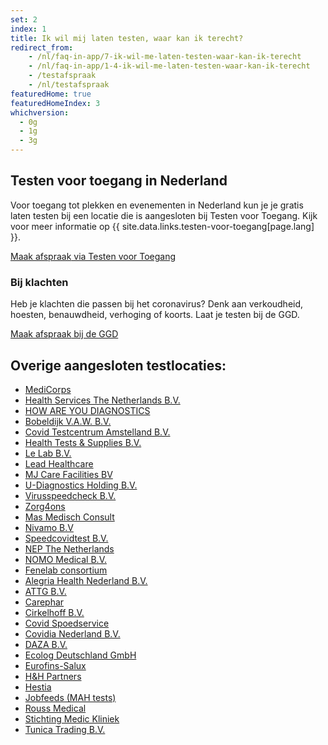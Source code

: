 ```yaml
---
set: 2
index: 1
title: Ik wil mij laten testen, waar kan ik terecht?
redirect_from: 
    - /nl/faq-in-app/7-ik-wil-me-laten-testen-waar-kan-ik-terecht
    - /nl/faq-in-app/1-4-ik-wil-me-laten-testen-waar-kan-ik-terecht
    - /testafspraak
    - /nl/testafspraak
featuredHome: true
featuredHomeIndex: 3
whichversion:
  - 0g
  - 1g
  - 3g
---
```

## Testen voor toegang in Nederland

Voor toegang tot plekken en evenementen in Nederland kun je je gratis laten testen bij een locatie die is aangesloten bij Testen voor Toegang. Kijk voor meer informatie op {{ site.data.links.testen-voor-toegang[page.lang] }}. 

<a href="https://www.testenvoortoegang.nl" class="btn btn--cta" rel="noopener noreferrer" target="_blank" hreflang="nl">Maak afspraak<span class="screen-reader-text"> via Testen voor Toegang</span></a>

### Bij klachten
Heb je klachten die passen bij het coronavirus? Denk aan verkoudheid, hoesten, benauwdheid, verhoging of koorts. Laat je testen bij de GGD. 

<a href="https://www.coronatest.nl" class="btn btn--cta" rel="noopener noreferrer" target="_blank">Maak afspraak<span class="screen-reader-text"> bij de GGD</span></a>

## Overige aangesloten testlocaties:

- <a href="https://www.medicorps.nl/" rel="noopener noreferrer" target="_blank" hreflang="nl">MediCorps</a>
- <a href="https://testservice.nl"  rel="noopener noreferrer" target="_blank" hreflang="nl" lang="nl">Health Services The Netherlands B.V.</a>
- <a href="https://www.howareyoudiagnostics.com"  rel="noopener noreferrer" target="_blank" hreflang="nl">HOW ARE YOU DIAGNOSTICS</a>
- <a href="https://www.coronasneltestnederland.nl" rel="noopener noreferrer" target="_blank" hreflang="nl" lang="nl">Bobeldijk V.A.W. B.V.</a>
- <a href="https://www.testsnelcovid.nl" rel="noopener noreferrer" target="_blank" hreflang="nl" lang="nl">Covid Testcentrum Amstelland B.V.</a>
- <a href="https://www.spoedtest.nl" rel="noopener noreferrer" target="_blank" hreflang="nl">Health Tests & Supplies B.V.</a>
- <a href="https://www.thecoronalab.nl" rel="noopener noreferrer" target="_blank" hreflang="nl">Le Lab B.V.</a>
- <a href="https://www.leadhealthcare.nl" rel="noopener noreferrer" target="_blank" hreflang="nl">Lead Healthcare</a>
- <a href="https://www.covidsneltestpunt.nl" rel="noopener noreferrer" target="_blank" hreflang="nl">MJ Care Facilities BV</a>
- <a href="https://www.healthcheckcenter.nl" rel="noopener noreferrer" target="_blank" hreflang="nl">U-Diagnostics Holding B.V.</a>
- <a href="https://www.spoedtestcorona.nl" rel="noopener noreferrer" target="_blank" hreflang="nl" lang="nl">Virusspeedcheck B.V.</a>
- <a href="https://www.zorg4ons.nl" rel="noopener noreferrer" target="_blank" hreflang="nl" lang="nl">Zorg4ons</a>
- <a href="https://www.covidconsult.nl" rel="noopener noreferrer" target="_blank" hreflang="nl" lang="nl">Mas Medisch Consult</a>
- <a href="https://www.planjecoronatest.nl" rel="noopener noreferrer" target="_blank" hreflang="nl">Nivamo B.V</a>
- <a href="https://www.speedcovidtest.nl" rel="noopener noreferrer" target="_blank" hreflang="nl">Speedcovidtest B.V.</a>
- <a href="https://www.nepworldwide.nl" rel="noopener noreferrer" target="_blank" hreflang="nl">NEP The Netherlands</a>
- <a href="https://www.covidtestlimburg.nl" rel="noopener noreferrer" target="_blank" hreflang="nl">NOMO Medical B.V.</a>
- <a href="https://www.hetcoronalab.nl" rel="noopener noreferrer" target="_blank" hreflang="nl" lang="nl">Fenelab consortium</a>
- <a href="https://www.alegriahealth.com" rel="noopener noreferrer" target="_blank" hreflang="nl">Alegria Health Nederland B.V.</a>
- <a href="https://www.covidplus.nl" rel="noopener noreferrer" target="_blank" hreflang="nl">ATTG B.V.</a>
- <a href="https://www.carephar.nl" rel="noopener noreferrer" target="_blank" hreflang="nl">Carephar</a>
- <a href="https://www.covidtestloket.nl" rel="noopener noreferrer" target="_blank" hreflang="nl">Cirkelhoff B.V.</a>
- <a href="https://www.testenvoortoegang.org/" rel="noopener noreferrer" target="_blank" hreflang="nl">Covid Spoedservice</a>
- <a href="https://www.covidia.nl" rel="noopener noreferrer" target="_blank" hreflang="nl">Covidia Nederland B.V.</a>
- <a href="https://www.covidtestnederland.nl" rel="noopener noreferrer" target="_blank" hreflang="nl">DAZA B.V.</a>
- <a href="https://www.ecocare.center" rel="noopener noreferrer" target="_blank" hreflang="nl">Ecolog Deutschland GmbH</a>
- <a href="https://www.salux.nl" rel="noopener noreferrer" target="_blank" hreflang="nl">Eurofins-Salux</a>
- <a href="https://www.testcoronadirect.nl" rel="noopener noreferrer" target="_blank" hreflang="nl">H&H Partners</a>
- <a href="https://www.hestia-csc.com" rel="noopener noreferrer" target="_blank" hreflang="nl">Hestia</a>
- <a href="https://www.mahtests.nl" rel="noopener noreferrer" target="_blank" hreflang="nl">Jobfeeds (MAH tests)</a>
- <a href="https://www.coronareistesten.nl" rel="noopener noreferrer" target="_blank" hreflang="nl">Rouss Medical</a>
- <a href="https://www.covid19kliniek.nl" rel="noopener noreferrer" target="_blank" hreflang="nl">Stichting Medic Kliniek</a>
- <a href="https://www.snellecoronatest.nl" rel="noopener noreferrer" target="_blank" hreflang="nl">Tunica Trading B.V.</a>
